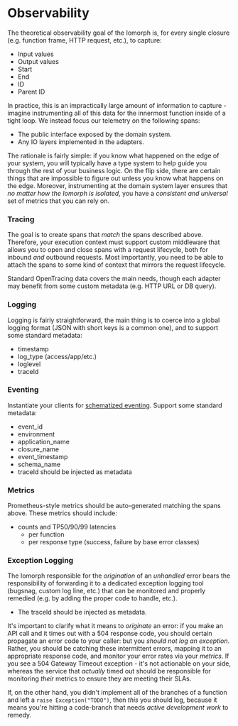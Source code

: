 # Observability

The theoretical observability goal of the Iomorph is, for every single closure \(e.g. function frame, HTTP request, etc.\), to capture:

* Input values
* Output values
* Start
* End
* ID
* Parent ID

In practice, this is an impractically large amount of information to capture - imagine instrumenting all of this data for the innermost function inside of a tight loop.  We instead focus our telemetry on the following spans:

* The public interface exposed by the domain system.
* Any IO layers implemented in the adapters.

The rationale is fairly simple: if you know what happened on the edge of your system, you will typically have a type system to help guide you through the rest of your business logic.  On the flip side, there are certain things that are impossible to figure out unless you know what happens on the edge.  Moreover, instrumenting at the domain system layer ensures that _no matter how the Iomorph is isolated_, you have a _consistent and universal_ set of metrics that you can rely on.

### Tracing

The goal is to create spans that _match_ the spans described above.  Therefore, your execution context must support custom middleware that allows you to open and close spans with a request lifecycle, both for inbound _and_ outbound requests.  Most importantly, you need to be able to attach the spans to some kind of context that mirrors the request lifecycle.

Standard OpenTracing data covers the main needs, though each adapter may benefit from some custom metadata \(e.g. HTTP URL or DB query\).

### Logging

Logging is fairly straightforward, the main thing is to coerce into a global logging format \(JSON with short keys is a common one\), and to support some standard metadata:

* timestamp
* log\_type \(access/app/etc.\)
* loglevel
* traceId

### Eventing

Instantiate your clients for [schematized eventing](https://medium.com/remitly/unified-event-logging-3a4cc64fa1c6).  Support some standard metadata:

* event\_id
* environment
* application\_name
* closure\_name
* event\_timestamp
* schema\_name
* traceId should be injected as metadata

### Metrics

Prometheus-style metrics should be auto-generated matching the spans above.  These metrics should include:

* counts and TP50/90/99 latencies
  * per function
  * per response type \(success, failure by base error classes\)

### Exception Logging

The Iomorph responsible for the _origination_ of an _unhandled_ error bears the responsibility of forwarding it to a dedicated exception logging tool \(bugsnag, custom log line, etc.\) that can be monitored and properly remedied \(e.g. by adding the proper code to handle, etc.\).

* The traceId should be injected as metadata.

It's important to clarify what it means to _originate_ an error: if you make an API call and it times out with a 504 response code, you should certain propagate an error code to your caller: but you _should not log an exception_.  Rather, you should be catching these intermittent errors, mapping it to an appropriate response code, and monitor your error rates via your _metrics_.  If you see a 504 Gateway Timeout exception - it's not actionable on your side, whereas the service that _actually_ timed out should be responsible for monitoring _their_ metrics to ensure they are meeting their SLAs.

If, on the other hand, you didn't implement all of the branches of a function and left a `raise Exception("TODO")`, then _this_ you should log, because it means you're hitting a code-branch that needs _active development work_ to remedy.



